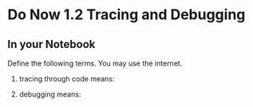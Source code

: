 # Do Now 1.2 Tracing and Debugging

## In your Notebook

Define the following terms.  You may use the internet.

1. tracing through code means:

2. debugging means:
